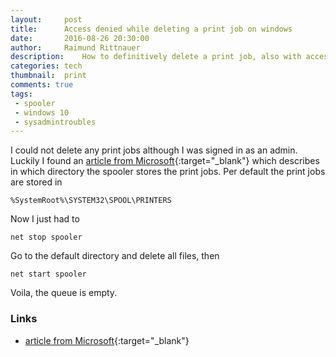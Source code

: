 ```yaml
---
layout:     post
title:      Access denied while deleting a print job on windows
date:       2016-08-26 20:30:00
author:     Raimund Rittnauer
description:    How to definitively delete a print job, also with access denied on windows
categories: tech
thumbnail:  print
comments: true
tags:
 - spooler
 - windows 10
 - sysadmintroubles
---
```


I could not delete any print jobs although I was signed in as an admin. Luckily I found an [article from Microsoft][1]{:target="_blank"} which describes in which directory the spooler stores the print jobs. Per default the print jobs are stored in 

```
%SystemRoot%\SYSTEM32\SPOOL\PRINTERS
```

Now I just had to 

```
net stop spooler
```

Go to the default directory and delete all files, then 

```
net start spooler
```

Voila, the queue is empty.

### Links

- [article from Microsoft][1]{:target="_blank"}

[1]: https://support.microsoft.com/de-de/kb/137503